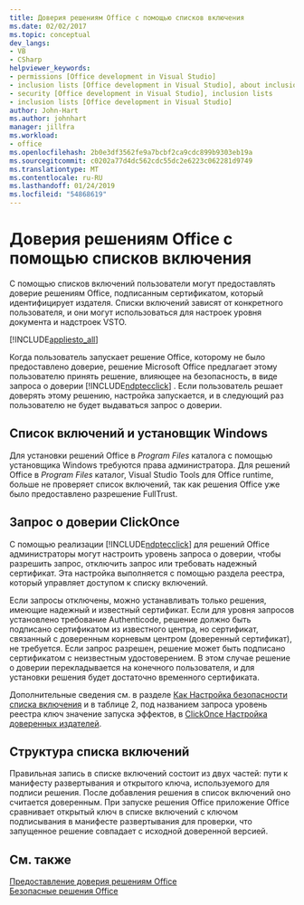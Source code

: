 ```yaml
---
title: Доверия решениям Office с помощью списков включения
ms.date: 02/02/2017
ms.topic: conceptual
dev_langs:
- VB
- CSharp
helpviewer_keywords:
- permissions [Office development in Visual Studio]
- inclusion lists [Office development in Visual Studio], about inclusion lists
- security [Office development in Visual Studio], inclusion lists
- inclusion lists [Office development in Visual Studio]
author: John-Hart
ms.author: johnhart
manager: jillfra
ms.workload:
- office
ms.openlocfilehash: 2b0e3df3562fe9a7bcbf2ca9cdc899b9303eb19a
ms.sourcegitcommit: c0202a77d4dc562cdc55dc2e6223c062281d9749
ms.translationtype: MT
ms.contentlocale: ru-RU
ms.lasthandoff: 01/24/2019
ms.locfileid: "54868619"
---
```

# <a name="trust-office-solutions-by-using-inclusion-lists"></a>Доверия решениям Office с помощью списков включения
  С помощью списков включений пользователи могут предоставлять доверие решениям Office, подписанным сертификатом, который идентифицирует издателя. Списки включений зависят от конкретного пользователя, и они могут использоваться для настроек уровня документа и надстроек VSTO.  
  
 [!INCLUDE[appliesto_all](../vsto/includes/appliesto-all-md.md)]  
  
 Когда пользователь запускает решение Office, которому не было предоставлено доверие, решение Microsoft Office предлагает этому пользователю принять решение, влияющее на безопасность, в виде запроса о доверии [!INCLUDE[ndptecclick](../vsto/includes/ndptecclick-md.md)] . Если пользователь решает доверять этому решению, настройка запускается, и в следующий раз пользователю не будет выдаваться запрос о доверии.  
  
## <a name="inclusion-list-and-windows-installer"></a>Список включений и установщик Windows  
 Для установки решений Office в *Program Files* каталога с помощью установщика Windows требуются права администратора. Для решений Office в *Program Files* каталог, Visual Studio Tools для Office runtime, больше не проверяет список включений, так как решения Office уже было предоставлено разрешение FullTrust.  
  
## <a name="clickonce-trust-prompt"></a>Запрос о доверии ClickOnce  
 С помощью реализации [!INCLUDE[ndptecclick](../vsto/includes/ndptecclick-md.md)] для решений Office администраторы могут настроить уровень запроса о доверии, чтобы разрешить запрос, отключить запрос или требовать надежный сертификат. Эта настройка выполняется с помощью раздела реестра, который управляет доступом к списку включений.  
  
 Если запросы отключены, можно устанавливать только решения, имеющие надежный и известный сертификат. Если для уровня запросов установлено требование Authenticode, решение должно быть подписано сертификатом из известного центра, но сертификат, связанный с доверенным корневым центром (доверенный сертификат), не требуется. Если запрос разрешен, решение может быть подписано сертификатом с неизвестным удостоверением. В этом случае решение о доверии перекладывается на конечного пользователя, и для установки решения будет достаточно временного сертификата.  
  
 Дополнительные сведения см. в разделе [Как Настройка безопасности списка включения](../vsto/how-to-configure-inclusion-list-security.md) и в таблице 2, под названием запроса уровень реестра ключ значение запуска эффектов, в [ClickOnce Настройка доверенных издателей](http://go.microsoft.com/fwlink/?LinkId=94774).  
  
## <a name="structure-of-the-inclusion-list"></a>Структура списка включений  
 Правильная запись в списке включений состоит из двух частей: пути к манифесту развертывания и открытого ключа, используемого для подписи решения. После добавления решения в список включений оно считается доверенным. При запуске решения Office приложение Office сравнивает открытый ключ в списке включений с ключом подписывания в манифесте развертывания для проверки, что запущенное решение совпадает с исходной доверенной версией.  
  
## <a name="see-also"></a>См. также  
 [Предоставление доверия решениям Office](../vsto/granting-trust-to-office-solutions.md)   
 [Безопасные решения Office](../vsto/securing-office-solutions.md)  
